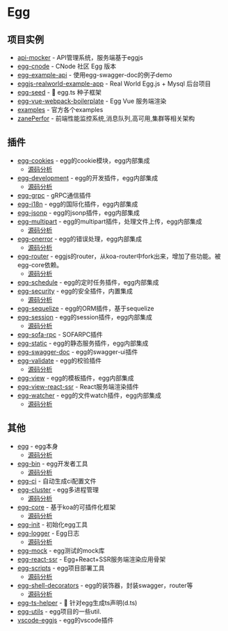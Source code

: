 # Egg


## 项目实例

- [api-mocker](https://github.com/DXY-F2E/api-mocker) - API管理系统，服务端基于eggjs
- [egg-cnode](https://github.com/cnodejs/egg-cnode) - CNode 社区 Egg 版本
- [egg-example-api](https://github.com/FunnyLiu/egg-example-api) - 使用egg-swagger-doc的例子demo
- [eggjs-realworld-example-app](https://github.com/eggjs-community/eggjs-realworld-example-app) - Real World Egg.js + Mysql 后台项目
- [egg-seed](https://github.com/ErikJiang/egg-seed) - <g-emoji class="g-emoji" alias="seedling" fallback-src="https://github.githubassets.com/images/icons/emoji/unicode/1f331.png">🌱</g-emoji> egg.ts 种子框架
- [egg-vue-webpack-boilerplate](https://github.com/easy-team/egg-vue-webpack-boilerplate) - Egg Vue 服务端渲染
- [examples](https://github.com/eggjs/examples) - 官方各个examples
- [zanePerfor](https://github.com/wangweianger/zanePerfor) - 前端性能监控系统,消息队列,高可用,集群等相关架构



## 插件

- [egg-cookies](https://github.com/eggjs/egg-cookies) - egg的cookie模块，egg内部集成
    - [源码分析](https://github.com/FunnyLiu/egg-cookies/tree/readsource)
- [egg-development](https://github.com/eggjs/egg-development) - egg的开发插件，egg内部集成
    - [源码分析](https://github.com/FunnyLiu/egg-development/tree/readsource)
- [egg-grpc](https://github.com/eggjs/egg-grpc) - gRPC通信插件
- [egg-i18n](https://github.com/eggjs/egg-i18n) - egg的国际化插件，egg内部集成
- [egg-jsonp](https://github.com/eggjs/egg-jsonp) - egg的jsonp插件，egg内部集成
- [egg-multipart](https://github.com/eggjs/egg-multipart) - egg的multipart插件，处理文件上传，egg内部集成
    - [源码分析](https://github.com/FunnyLiu/egg-multipart/tree/readsource)
- [egg-onerror](https://github.com/eggjs/egg-onerror) - egg的错误处理，egg内部集成
    - [源码分析](https://github.com/FunnyLiu/egg-onerror/tree/readsource)
- [egg-router](https://github.com/eggjs/egg-router) - eggjs的router，从koa-router中fork出来，增加了些功能。被egg-core依赖。
    - [源码分析](https://github.com/FunnyLiu/egg-router/tree/readsource)
- [egg-schedule](https://github.com/eggjs/egg-schedule) - egg的定时任务插件，egg内部集成
- [egg-security](https://github.com/eggjs/egg-security) - egg的安全插件，内置集成
    - [源码分析](https://github.com/FunnyLiu/egg-security/tree/readsource)
- [egg-sequelize](https://github.com/eggjs/egg-sequelize) - egg的ORM插件，基于sequelize
- [egg-session](https://github.com/eggjs/egg-session) - egg的session插件，egg内部集成
    - [源码分析](https://github.com/FunnyLiu/egg-session/tree/readsource)
- [egg-sofa-rpc](https://github.com/eggjs/egg-sofa-rpc) - SOFARPC插件
- [egg-static](https://github.com/eggjs/egg-static) - egg的静态服务插件，egg内部集成
- [egg-swagger-doc](https://github.com/Ysj291823/egg-swagger-doc) - egg的swagger-ui插件
- [egg-validate](https://github.com/eggjs/egg-validate) - egg的校验插件
    - [源码分析](https://github.com/FunnyLiu/egg-validate/tree/readsource)
- [egg-view](https://github.com/eggjs/egg-view) - egg的模板插件，egg内部集成
- [egg-view-react-ssr](https://github.com/easy-team/egg-view-react-ssr) - React服务端渲染插件 
- [egg-watcher](https://github.com/eggjs/egg-watcher) - egg的文件watch插件，egg内部集成
    - [源码分析](https://github.com/FunnyLiu/egg-watcher/tree/readsource)


## 其他

- [egg](https://github.com/eggjs/egg) - egg本身
    - [源码分析](https://github.com/FunnyLiu/egg/tree/readsource)
- [egg-bin](https://github.com/eggjs/egg-bin) - egg开发者工具
    - [源码分析](https://github.com/FunnyLiu/egg-bin/tree/readsource)
- [egg-ci](https://github.com/eggjs/egg-ci) - 自动生成ci配置文件
- [egg-cluster](https://github.com/eggjs/egg-cluster) - egg多进程管理
    - [源码分析](https://github.com/FunnyLiu/egg-cluster/tree/readsource)
- [egg-core](https://github.com/eggjs/egg-core) - 基于koa的可插件化框架
    - [源码分析](https://github.com/FunnyLiu/egg-core/tree/readsource)
- [egg-init](https://github.com/eggjs/egg-init) - 初始化egg工具
- [egg-logger](https://github.com/eggjs/egg-logger) - Egg日志
    - [源码分析](https://github.com/FunnyLiu/egg-logger/tree/readsource)
- [egg-mock](https://github.com/eggjs/egg-mock) - egg测试的mock库
- [egg-react-ssr](https://github.com/ykfe/egg-react-ssr) - Egg+React+SSR服务端渲染应用骨架
- [egg-scripts](https://github.com/eggjs/egg-scripts) - egg项目部署工具
    - [源码分析](https://github.com/FunnyLiu/egg-scripts/tree/readsource)
- [egg-shell-decorators](https://github.com/super2god/egg-shell-decorators) - egg的装饰器，封装swagger，router等
    - [源码分析](https://github.com/FunnyLiu/egg-shell-decorators/tree/readsource)
- [egg-ts-helper](https://github.com/whxaxes/egg-ts-helper) - <g-emoji class="g-emoji" alias="fried_egg" fallback-src="https://github.githubassets.com/images/icons/emoji/unicode/1f373.png">🍳</g-emoji> 针对egg生成ts声明(d.ts)
- [egg-utils](https://github.com/eggjs/egg-utils) - egg项目的一些util.
- [vscode-eggjs](https://github.com/eggjs/vscode-eggjs) - egg的vscode插件


